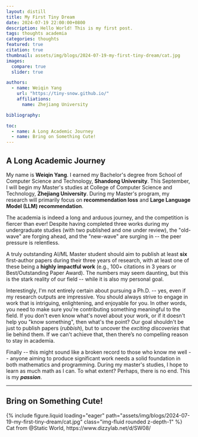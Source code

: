 ```yaml
---
layout: distill
title: My First Tiny Dream
date: 2024-07-19 22:00:00+0800
description: Hello World! This is my first post.
tags: thoughts academia
categories: thoughts
featured: true
citation: true
thumbnail: assets/img/blogs/2024-07-19-my-first-tiny-dream/cat.jpg
images:
  compare: true
  slider: true

authors:
  - name: Weiqin Yang
    url: "https://tiny-snow.github.io/"
    affiliations:
      name: Zhejiang University

bibliography:

toc:
  - name: A Long Academic Journey
  - name: Bring on Something Cute!
---
```


## A Long Academic Journey

My name is **Weiqin Yang**. I earned my Bachelor's degree from School of Computer Science and Technology, **Shandong University**. This September, I will begin my Master's studies at College of Computer Science and Technology, **Zhejiang University**. During my Master's program, my research will primarily focus on **recommendation loss** and **Large Language Model (LLM) recommendation**.

The academia is indeed a long and arduous journey, and the competition is fiercer than ever! Despite having completed three works during my undergraduate studies (with two published and one under review), the "old-wave" are forging ahead, and the "new-wave" are surging in -- the peer pressure is relentless.

A truly outstanding AI/ML Master student should aim to publish at least **six** first-author papers during their three years of research, with at least one of these being a **highly impactful work** (e.g., 100+ citations in 3 years or Best/Outstanding Paper Award). The numbers may seem daunting, but this is the stark reality of our field -- while it is also my personal goal.

Interestingly, I'm not entirely certain about pursuing a Ph.D. -- yes, even if my research outputs are impressive. You should always strive to engage in work that is intriguing, enlightening, and enjoyable for you. In other words, you need to make sure you're contributing something meaningful to the field. If you don't even know what's novel about your work, or if it doesn't help you "know something", then what's the point? Our goal shouldn't be just to publish papers (_rubbish_), but to uncover the _exciting discoveries_ that lie behind them. If we can't achieve that, then there’s no compelling reason to stay in academia.

Finally -- this might sound like a broken record to those who know me well -- anyone aiming to produce significant work needs a solid foundation in both mathematics and programming. During my master's studies, I hope to learn as much math as I can. To what extent? Perhaps, there is no end. This is my **_passion_**.

---

## Bring on Something Cute!

<swiper-container keyboard="true" navigation="true" pagination="true" pagination-clickable="true" pagination-dynamic-bullets="true" rewind="true">
    <swiper-slide>{% include figure.liquid loading="eager" path="assets/img/blogs/2024-07-19-my-first-tiny-dream/cat.jpg" class="img-fluid rounded z-depth-1" %}</swiper-slide>
</swiper-container>
<figcaption class="figure-caption text-center">Cat from @Static World, https://www.dizzylab.net/d/SW08/</figcaption>
